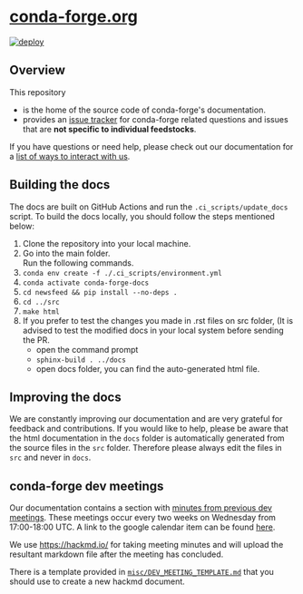# [conda-forge.org](https://conda-forge.org)
[![deploy](https://github.com/conda-forge/conda-forge.github.io/workflows/deploy/badge.svg)](https://github.com/conda-forge/conda-forge.github.io/actions?query=workflow%3Adeploy)

## Overview
This repository
- is the home of the source code of conda-forge's documentation.
- provides an [issue tracker](https://github.com/conda-forge/conda-forge.github.io/issues) for conda-forge related questions and issues that are **not specific to individual feedstocks**.

If you have questions or need help, please check out our documentation for a [list of ways to interact with us](https://conda-forge.org/docs/user/how_to_get_help.html).

## Building the docs

The docs are built on GitHub Actions and run the `.ci_scripts/update_docs` script.
To build the docs locally, you should follow the steps mentioned below:
1.  Clone the repository into your local machine.
2.  Go into the main folder. </br>
    Run the following commands. 
3. `conda env create -f ./.ci_scripts/environment.yml`
4. `conda activate conda-forge-docs`
5. `cd newsfeed && pip install --no-deps .`
6. `cd ../src`
7. `make html`
8. If you prefer to test the changes you made in .rst files on src folder, (It is advised to test the modified docs in your local system before sending the PR.
   - open the command prompt
   - `sphinx-build . ../docs`
   - open docs folder, you can find the auto-generated html file.

## Improving the docs

We are constantly improving our documentation and are very grateful for feedback and contributions. If you would like to help, please be aware that the html documentation in the `docs` folder is automatically generated from the source files in the `src` folder. Therefore please always edit the files in `src` and never in `docs`.

## conda-forge dev meetings

Our documentation contains a section with [minutes from previous dev meetings]([https://conda-forge.org/docs/minutes/00_intro.html]). These meetings occur every two weeks on Wednesday from 17:00-18:00 UTC.
A link to the google calendar item can be found [here](https://calendar.google.com/event?action=TEMPLATE&tmeid=Z2lraDk2a205cGUxdDkxYmNybXQxMGIxMGtfMjAxOTA3MjRUMTcwMDAwWiBzY29wYXR6QG0&tmsrc=scopatz%40gmail.com&scp=ALL).

We use https://hackmd.io/ for taking meeting minutes and will upload the resultant markdown file after the meeting has concluded.

There is a template provided in [`misc/DEV_MEETING_TEMPLATE.md`](https://github.com/conda-forge/conda-forge.github.io/tree/master/misc/DEV_MEETING_TEMPLATE.md) that you should use to create a new hackmd document.
